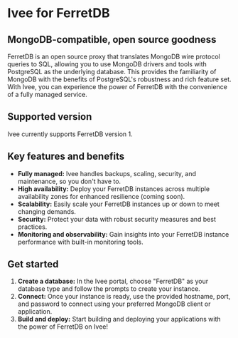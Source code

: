 # Ivee for FerretDB

## MongoDB-compatible, open source goodness

FerretDB is an open source proxy that translates MongoDB wire protocol queries to SQL, 
allowing you to use MongoDB drivers and tools with PostgreSQL as the underlying database. 
This provides the familiarity of MongoDB with the benefits of PostgreSQL's robustness and rich feature set. 
With Ivee, you can experience the power of FerretDB with the convenience of a fully managed service.

## Supported version

Ivee currently supports FerretDB version 1.

## Key features and benefits

* **Fully managed:** Ivee handles backups, scaling, security, and maintenance, so you don't have to.
* **High availability:** Deploy your FerretDB instances across multiple availability zones for enhanced resilience (coming soon).
* **Scalability:** Easily scale your FerretDB instances up or down to meet changing demands.
* **Security:** Protect your data with robust security measures and best practices.
* **Monitoring and observability:** Gain insights into your FerretDB instance performance with built-in monitoring tools.

## Get started

1. **Create a database:** In the Ivee portal, choose "FerretDB" as your database type and follow the prompts to create your instance.
2. **Connect:** Once your instance is ready, use the provided hostname, port, and password to connect using your preferred MongoDB client or application.
3. **Build and deploy:** Start building and deploying your applications with the power of FerretDB on Ivee!
